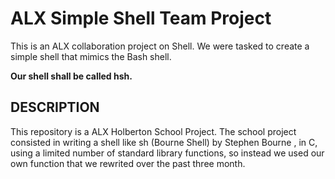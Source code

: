 
# ALX Simple Shell Team Project

This is an ALX collaboration project on Shell. We were tasked to create a simple shell that mimics the Bash shell.

**Our shell shall be called hsh.**

## DESCRIPTION 

This repository is a ALX Holberton School Project. The school project consisted in writing a shell like sh (Bourne Shell) by Stephen Bourne , in C, using a limited number of standard library functions, so instead we used our own function that we rewrited over the past three month.
